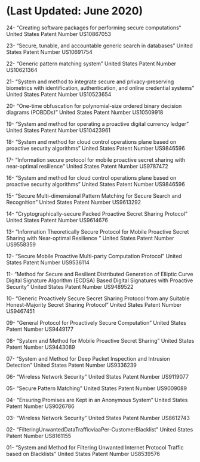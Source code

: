 # (Last Updated: June 2020)
24- “Creating software packages for performing secure computations“ United States Patent Number  US10867053

23- “Secure, tunable, and accountable generic search in databases” United States Patent Number US10691754

22- “Generic pattern matching system” United States Patent Number US10621364

21- “System and method to integrate secure and privacy-preserving biometrics with identification, authentication, and online credential systems” United States Patent Number US10523654

20- “One-time obfuscation for polynomial-size ordered binary decision diagrams (POBDDs)” United States Patent Number US10509918

19- “System and method for operating a proactive digital currency ledger” United States Patent Number US10423961

18- “System and method for cloud control operations plane based on proactive security algorithms” United States Patent Number US9846596

17- “Information secure protocol for mobile proactive secret sharing with near-optimal resilience” United States Patent Number US9787472

16- “System and method for cloud control operations plane based on proactive security algorithms” United States Patent Number US9846596

15- “Secure Multi-dimensional Pattern Matching for Secure Search and Recognition” United States Patent Number US9613292

14- “Cryptographically-secure Packed Proactive Secret Sharing Protocol” United States Patent Number US9614676

13- “Information Theoretically Secure Protocol for Mobile Proactive Secret Sharing with Near-optimal Resilience ” United States Patent Number US9558359

12- “Secure Mobile Proactive Multi-party Computation Protocol” United States Patent Number US9536114

11- “Method for Secure and Resilient Distributed Generation of Elliptic Curve Digital Signature Algorithm (ECDSA) Based Digital Signatures with Proactive Security” United States Patent Number US9489522

10- “Generic Proactively Secure Secret Sharing Protocol from any Suitable Honest-Majority Secret Sharing Protocol” United States Patent Number US9467451

09- “General Protocol for Proactively Secure Computation” United States Patent Number US9449177

08- “System and Method for Mobile Proactive Secret Sharing” United States Patent Number US9443089

07- “System and Method for Deep Packet Inspection and Intrusion Detection” United States Patent Number US9336239

06- “Wireless Network Security” United States Patent Number US9119077

05- “Secure Pattern Matching” United States Patent Number US9009089

04- “Ensuring Promises are Kept in an Anonymous System” United States Patent Number US9026786

03- “Wireless Network Security” United States Patent Number US8612743

02- “FilteringUnwantedDataTrafficviaaPer-CustomerBlacklist” United States Patent Number US8161155

01- “System and Method for Filtering Unwanted Internet Protocol Traffic based on Blacklists” United States Patent Number US8539576
